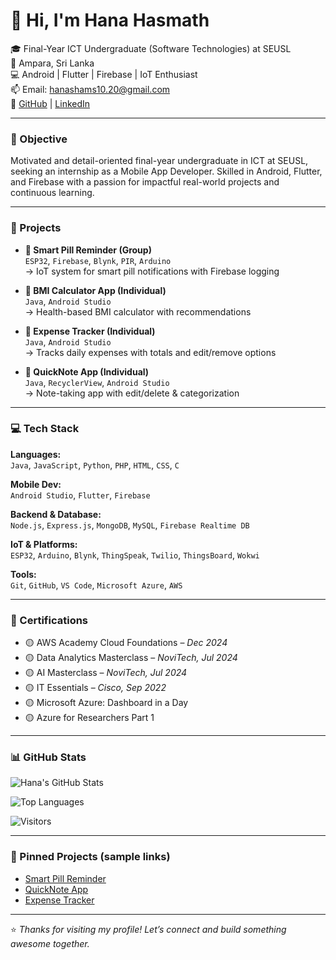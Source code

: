 # 👋 Hi, I'm Hana Hasmath

🎓 Final-Year ICT Undergraduate (Software Technologies) at SEUSL  
📍 Ampara, Sri Lanka  
💻 Android | Flutter | Firebase | IoT Enthusiast  
📫 Email: [hanashams10.20@gmail.com](mailto:hanashams10.20@gmail.com)  
🔗 [GitHub](https://github.com/HanaShams) | [LinkedIn](https://www.linkedin.com/in/hana-shams-a61a10229)

---

### 🚀 Objective
Motivated and detail-oriented final-year undergraduate in ICT at SEUSL, seeking an internship as a Mobile App Developer. Skilled in Android, Flutter, and Firebase with a passion for impactful real-world projects and continuous learning.

---

### 💼 Projects

- **🔔 Smart Pill Reminder (Group)**  
  `ESP32`, `Firebase`, `Blynk`, `PIR`, `Arduino`  
  → IoT system for smart pill notifications with Firebase logging

- **📱 BMI Calculator App (Individual)**  
  `Java`, `Android Studio`  
  → Health-based BMI calculator with recommendations

- **💸 Expense Tracker (Individual)**  
  `Java`, `Android Studio`  
  → Tracks daily expenses with totals and edit/remove options

- **📝 QuickNote App (Individual)**  
  `Java`, `RecyclerView`, `Android Studio`  
  → Note-taking app with edit/delete & categorization

---

### 💻 Tech Stack

**Languages:**  
`Java`, `JavaScript`, `Python`, `PHP`, `HTML`, `CSS`, `C`

**Mobile Dev:**  
`Android Studio`, `Flutter`, `Firebase`

**Backend & Database:**  
`Node.js`, `Express.js`, `MongoDB`, `MySQL`, `Firebase Realtime DB`

**IoT & Platforms:**  
`ESP32`, `Arduino`, `Blynk`, `ThingSpeak`, `Twilio`, `ThingsBoard`, `Wokwi`

**Tools:**  
`Git`, `GitHub`, `VS Code`, `Microsoft Azure`, `AWS`

---

### 📜 Certifications

- 🟡 AWS Academy Cloud Foundations – *Dec 2024*  
- 🟡 Data Analytics Masterclass – *NoviTech, Jul 2024*  
- 🟡 AI Masterclass – *NoviTech, Jul 2024*  
- 🟡 IT Essentials – *Cisco, Sep 2022*  
- 🟡 Microsoft Azure: Dashboard in a Day  
- 🟡 Azure for Researchers Part 1

---

### 📊 GitHub Stats

![Hana's GitHub Stats](https://github-readme-stats.vercel.app/api?username=HanaShams&show_icons=true&theme=tokyonight)

![Top Languages](https://github-readme-stats.vercel.app/api/top-langs/?username=HanaShams&layout=compact&theme=tokyonight)

![Visitors](https://komarev.com/ghpvc/?username=HanaShams&color=blue)

---

### 📌 Pinned Projects (sample links)
- [Smart Pill Reminder](https://github.com/HanaShams/SmartPillReminder)
- [QuickNote App](https://github.com/HanaShams/QuickNote)
- [Expense Tracker](https://github.com/HanaShams/ExpenseTracker)

---

⭐ *Thanks for visiting my profile! Let’s connect and build something awesome together.*
